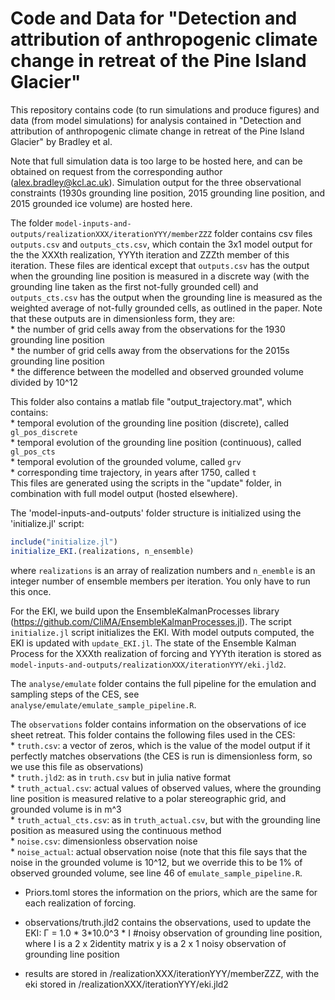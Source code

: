 # Code and Data for "Detection and attribution of anthropogenic climate change in retreat of the Pine Island Glacier"

This repository contains code (to run simulations and produce figures) and data (from model simulations) for analysis contained in "Detection and attribution of anthropogenic climate change in retreat of the Pine Island Glacier" by Bradley et al. 

Note that full simulation data is too large to be hosted here, and can be obtained on request from the corresponding author (alex.bradley@kcl.ac.uk). Simulation output for the three observational constraints (1930s grounding line position, 2015 grounding line position, and 2015 grounded ice volume) are hosted here.


The folder `model-inputs-and-outputs/realizationXXX/iterationYYY/memberZZZ` folder contains csv files `outputs.csv` and `outputs_cts.csv`, which contain the 3x1 model output for the the XXXth realization, YYYth iteration and ZZZth member of this iteration. These files are identical except that `outputs.csv` has the output when the grounding line position is measured in a discrete way (with the grounding line taken as the first not-fully grounded cell) and `outputs_cts.csv` has the output when the grounding line is measured as the weighted average of not-fully grounded cells, as outlined in the paper. Note that these outputs are in dimensionless form, they are:  
     * the number of grid cells away from the observations for the 1930 grounding line position  
     * the number of grid cells away from the observations for the 2015s grounding line position  
     * the difference between the modelled and observed grounded volume divided by 10^12 
     
This folder also contains a matlab file "output_trajectory.mat", which contains:  
     * temporal evolution of the grounding line position (discrete), called `gl_pos_discrete`  
     * temporal evolution of the grounding line position (continuous), called `gl_pos_cts`  
     * temporal evolution of the grounded volume, called `grv`  
     * corresponding time trajectory, in years after 1750, called `t`  
This files are generated using the scripts in the "update" folder, in combination with full model output (hosted elsewhere).

The 'model-inputs-and-outputs' folder structure is initialized using the 'initialize.jl' script:
```julia
include("initialize.jl")
initialize_EKI.(realizations, n_ensemble)
```
where `realizations` is an array of realization numbers and `n_enemble` is an integer number of ensemble members per iteration. You only have to run this once. 

For the EKI, we build upon the EnsembleKalmanProcesses library (https://github.com/CliMA/EnsembleKalmanProcesses.jl). The script `initialize.jl` script initializes the EKI. With model outputs computed, the EKI is updated with `update_EKI.jl`. The state of the Ensemble Kalman Process for the XXXth realization of forcing and YYYth iteration is stored as `model-inputs-and-outputs/realizationXXX/iterationYYY/eki.jld2`.

The `analyse/emulate` folder contains the full pipeline for the emulation and sampling steps of the CES, see `analyse/emulate/emulate_sample_pipeline.R`. 

The `observations` folder contains information on the observations of ice sheet retreat. This folder contains the following files used in the CES:  
     * `truth.csv`: a vector of zeros, which is the value of the model output if it perfectly matches observations (the CES is run is dimensionless form, so we use this file as observations)  
     * `truth.jld2`: as in `truth.csv` but in julia native format  
     * `truth_actual.csv`: actual values of observed values, where the grounding line position is measured relative to a polar stereographic grid, and grounded volume is in m^3  
     * `truth_actual_cts.csv`: as in `truth_actual.csv`, but with the grounding line position as measured using the continuous method  
     * `noise.csv`: dimensionless observation noise  
     * `noise_actual`: actual observation noise (note that this file says that the noise in the grounded volume is 10^12, but we override this to be 1% of observed grounded volume, see line 46 of `emulate_sample_pipeline.R`.  
     






- Priors.toml stores the information on the priors, which are the same for each realization of forcing.

- observations/truth.jld2 contains the observations, used to update the EKI:
     Γ = 1.0 * 3*10.0^3 * I #noisy observation of grounding line position, where I is a 2 x 2identity matrix
     y is a 2 x 1 noisy observation of grounding line position

- results are stored in /realizationXXX/iterationYYY/memberZZZ, with the eki stored in /realizationXXX/iterationYYY/eki.jld2

